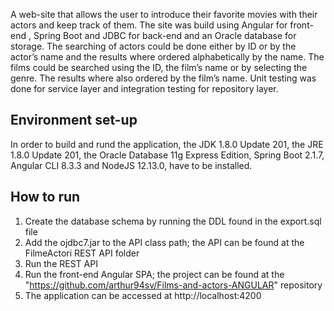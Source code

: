 A web-site that allows the user to introduce their favorite movies with their actors and keep track of them. The site was build using Angular for front-end , Spring Boot and JDBC for back-end and an Oracle database for storage. The searching of actors could be done either by ID or by the actor’s name and the results where ordered alphabetically by the name. The films could be searched using the ID, the film’s name or by selecting the genre. The results where also ordered by the film’s name. Unit testing was done for service layer and integration testing for repository layer.


## Environment set-up
In order to build and rund the application, the JDK 1.8.0 Update 201, the JRE 1.8.0 Update 201, the Oracle Database 11g Express Edition, Spring Boot 2.1.7, Angular CLI 8.3.3 and NodeJS 12.13.0, have to be installed.



## How to run
1. Create the database schema by running the DDL found in the export.sql file
2. Add the ojdbc7.jar to the API class path; the API can be found at the FilmeActori REST API folder
3. Run the REST API
4. Run the front-end Angular SPA; the project can be found at the "https://github.com/arthur94sv/Films-and-actors-ANGULAR" repository
5. The application can be accessed at http://localhost:4200

